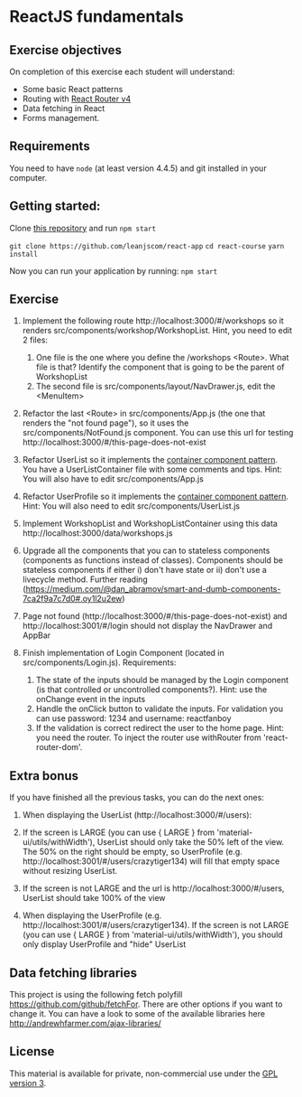 # ReactJS fundamentals

## Exercise objectives
On completion of this exercise each student will understand:
- Some basic React patterns
- Routing with [React Router v4](https://reacttraining.com/react-router/web/guides/philosophy)
- Data fetching in React
- Forms management.

## Requirements
You need to have `node` (at least version 4.4.5) and git installed in your computer.

## Getting started:

Clone [this repository](https://github.com/leanjscom/react-app) and run `npm start`

`git clone https://github.com/leanjscom/react-app`
`cd react-course`
`yarn install`

Now you can run your application by running: `npm start`

## Exercise

1. Implement the following route http://localhost:3000/#/workshops so it renders src/components/workshop/WorkshopList. Hint, you need to edit 2 files:
    1. One file is the one where you define the /workshops &lt;Route&gt;. What file is that? Identify the component that is going to be the parent of WorkshopList
    2. The second file is src/components/layout/NavDrawer.js, edit the &lt;MenuItem&gt;

2. Refactor the last &lt;Route&gt; in src/components/App.js (the one that renders the "not found page"), so it uses the src/components/NotFound.js component. You can use this url for testing http://localhost:3000/#/this-page-does-not-exist

3. Refactor UserList so it implements the [container component pattern](https://medium.com/@learnreact/container-components-c0e67432e005). You have a UserListContainer file with some comments and tips. Hint: You will also have to edit src/components/App.js

4. Refactor UserProfile so it implements the [container component pattern](https://medium.com/@learnreact/container-components-c0e67432e005). Hint: You will also need to edit src/components/UserList.js

5. Implement WorkshopList and WorkshopListContainer using this data  http://localhost:3000/data/workshops.js

6. Upgrade all the components that you can to stateless components (components as functions instead of classes). Components should be stateless components if either i) don't have state or ii) don't use a livecycle method. Further reading (https://medium.com/@dan_abramov/smart-and-dumb-components-7ca2f9a7c7d0#.oy1l2u2ew)

7. Page not found (http://localhost:3000/#/this-page-does-not-exist) and http://localhost:3001/#/login should not display the NavDrawer and AppBar

8. Finish implementation of Login Component (located in src/components/Login.js). Requirements:
    1. The state of the inputs should be managed by the Login component (is that controlled or uncontrolled components?). Hint: use the onChange event in the inputs
    2. Handle the onClick button to validate the inputs. For validation you can use password: 1234 and username: reactfanboy
    3. If the validation is correct redirect the user to the home page. Hint: you need the router. To inject the router use withRouter from 'react-router-dom'.

## Extra bonus

If you have finished all the previous tasks, you can do the next ones:

1. When displaying the UserList (http://localhost:3000/#/users):
  1. If the screen is LARGE (you can use { LARGE } from 'material-ui/utils/withWidth'), UserList should only take the 50% left of the view. The 50% on the right should be empty, so UserProfile (e.g. http://localhost:3001/#/users/crazytiger134) will fill that empty space without resizing UserList.
  2. If the screen is not LARGE and the url is http://localhost:3000/#/users, UserList should take 100% of the view

2. When displaying the UserProfile (e.g. http://localhost:3001/#/users/crazytiger134). If the screen is not LARGE (you can use { LARGE } from 'material-ui/utils/withWidth'), you should only display UserProfile and "hide" UserList

## Data fetching libraries

This project is using the following fetch polyfill https://github.com/github/fetchFor. There are other options if you want to change it. You can have a look to some of the available libraries here http://andrewhfarmer.com/ajax-libraries/

## License

This material is available for private, non-commercial use under the [GPL version 3](http://www.gnu.org/licenses/gpl-3.0-standalone.html).
